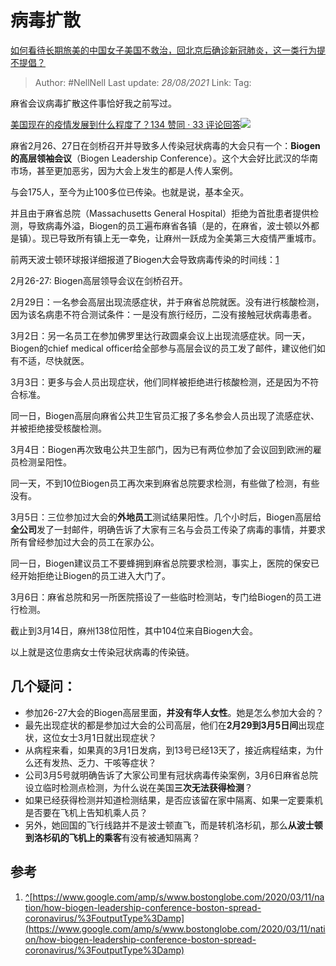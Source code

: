 # 病毒扩散
[如何看待长期旅美的中国女子美国不救治，回北京后确诊新冠肺炎，这一类行为提不提倡？](https://www.zhihu.com/question/379424767/answer/1079554658)

> Author: #NellNell 
> Last update: *28/08/2021* 
> Link:
> Tag:  

麻省会议病毒扩散这件事恰好我之前写过。

[美国现在的疫情发展到什么程度了？134 赞同 · 33 评论回答![](https://pic2.zhimg.com/v2-d275c0c429bebb8d44ab08a51c551352_120x160.jpg?source=c8b7c179)](https://www.zhihu.com/question/375762813/answer/1070714960)

  

麻省2月26、27日在剑桥召开并导致多人传染冠状病毒的大会只有一个：**Biogen的高层领袖会议**（Biogen Leadership Conference）。这个大会好比武汉的华南市场，甚至更加恶劣，因为大会上发生的都是人传人案例。

与会175人，至今为止100多位已传染。也就是说，基本全灭。

并且由于麻省总院（Massachusetts General Hospital）拒绝为首批患者提供检测，导致病毒外溢，Biogen的员工遍布麻省各镇（是的，在麻省，波士顿以外都是镇）。现已导致所有镇上无一幸免，让麻州一跃成为全美第三大疫情严重城市。

前两天波士顿环球报详细报道了Biogen大会导致病毒传染的时间线：[1](#ref_1)

2月26-27: Biogen高层领导会议在剑桥召开。

2月29日：一名参会高层出现流感症状，并于麻省总院就医。没有进行核酸检测，因为该名病患不符合测试条件：一是没有旅行经历，二没有接触冠状病毒患者。

3月2日：另一名员工在参加佛罗里达行政圆桌会议上出现流感症状。同一天，Biogen的chief medical officer给全部参与高层会议的员工发了邮件，建议他们如有不适，尽快就医。

3月3日：更多与会人员出现症状，他们同样被拒绝进行核酸检测，还是因为不符合标准。

同一日，Biogen高层向麻省公共卫生官员汇报了多名参会人员出现了流感症状、并被拒绝接受核酸检测。

3月4日：Biogen再次致电公共卫生部门，因为已有两位参加了会议回到欧洲的雇员检测呈阳性。

同一天，不到10位Biogen员工再次来到麻省总院要求检测，有些做了检测，有些没有。

3月5日：三位参加过大会的**外地员工**测试结果阳性。几个小时后，Biogen高层给**全公司**发了一封邮件，明确告诉了大家有三名与会员工传染了病毒的事情，并要求所有曾经参加过大会的员工在家办公。

同一日，Biogen建议员工不要蜂拥到麻省总院要求检测，事实上，医院的保安已经开始拒绝让Biogen的员工进入大门了。

3月6日：麻省总院和另一所医院搭设了一些临时检测站，专门给Biogen的员工进行检测。

截止到3月14日，麻州138位阳性，其中104位来自Biogen大会。

以上就是这位患病女士传染冠状病毒的传染链。

## 几个疑问：

-   参加26-27大会的Biogen高层里面，**并没有华人女性**。她是怎么参加大会的？
-   最先出现症状的都是参加过大会的公司高层，他们在**2月29到3月5日间**出现症状，这位女士3月1日就出现症状？
-   从病程来看，如果真的3月1日发病，到13号已经13天了，接近病程结束，为什么还有发热、乏力、干咳等症状？
-   公司3月5号就明确告诉了大家公司里有冠状病毒传染案例，3月6日麻省总院设立临时检测点检测，为什么说在美国**三次无法获得检测**？
-   如果已经获得检测并知道检测结果，是否应该留在家中隔离、如果一定要乘机是否要在飞机上告知机乘人员？
-   另外，她回国的飞行线路并不是波士顿直飞，而是转机洛杉矶，那么**从波士顿到洛杉矶的飞机上的乘客**有没有被通知隔离？

## 参考

1.  [^](#ref_1_0)[https://www.google.com/amp/s/www.bostonglobe.com/2020/03/11/nation/how-biogen-leadership-conference-boston-spread-coronavirus/%3FoutputType%3Damp](https://www.google.com/amp/s/www.bostonglobe.com/2020/03/11/nation/how-biogen-leadership-conference-boston-spread-coronavirus/%3FoutputType%3Damp)